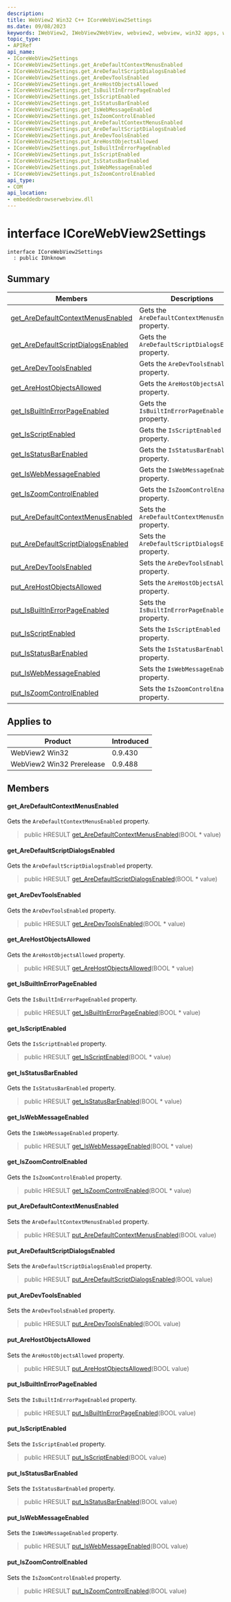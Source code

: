 ```yaml
---
description: 
title: WebView2 Win32 C++ ICoreWebView2Settings
ms.date: 09/08/2023
keywords: IWebView2, IWebView2WebView, webview2, webview, win32 apps, win32, edge, ICoreWebView2, ICoreWebView2Controller, browser control, edge html, ICoreWebView2Settings
topic_type: 
- APIRef
api_name:
- ICoreWebView2Settings
- ICoreWebView2Settings.get_AreDefaultContextMenusEnabled
- ICoreWebView2Settings.get_AreDefaultScriptDialogsEnabled
- ICoreWebView2Settings.get_AreDevToolsEnabled
- ICoreWebView2Settings.get_AreHostObjectsAllowed
- ICoreWebView2Settings.get_IsBuiltInErrorPageEnabled
- ICoreWebView2Settings.get_IsScriptEnabled
- ICoreWebView2Settings.get_IsStatusBarEnabled
- ICoreWebView2Settings.get_IsWebMessageEnabled
- ICoreWebView2Settings.get_IsZoomControlEnabled
- ICoreWebView2Settings.put_AreDefaultContextMenusEnabled
- ICoreWebView2Settings.put_AreDefaultScriptDialogsEnabled
- ICoreWebView2Settings.put_AreDevToolsEnabled
- ICoreWebView2Settings.put_AreHostObjectsAllowed
- ICoreWebView2Settings.put_IsBuiltInErrorPageEnabled
- ICoreWebView2Settings.put_IsScriptEnabled
- ICoreWebView2Settings.put_IsStatusBarEnabled
- ICoreWebView2Settings.put_IsWebMessageEnabled
- ICoreWebView2Settings.put_IsZoomControlEnabled
api_type:
- COM
api_location:
- embeddedbrowserwebview.dll
---
```


# interface ICoreWebView2Settings

```
interface ICoreWebView2Settings
  : public IUnknown
```

## Summary

 Members                        | Descriptions
--------------------------------|---------------------------------------------
[get_AreDefaultContextMenusEnabled](#get_aredefaultcontextmenusenabled) | Gets the `AreDefaultContextMenusEnabled` property.
[get_AreDefaultScriptDialogsEnabled](#get_aredefaultscriptdialogsenabled) | Gets the `AreDefaultScriptDialogsEnabled` property.
[get_AreDevToolsEnabled](#get_aredevtoolsenabled) | Gets the `AreDevToolsEnabled` property.
[get_AreHostObjectsAllowed](#get_arehostobjectsallowed) | Gets the `AreHostObjectsAllowed` property.
[get_IsBuiltInErrorPageEnabled](#get_isbuiltinerrorpageenabled) | Gets the `IsBuiltInErrorPageEnabled` property.
[get_IsScriptEnabled](#get_isscriptenabled) | Gets the `IsScriptEnabled` property.
[get_IsStatusBarEnabled](#get_isstatusbarenabled) | Gets the `IsStatusBarEnabled` property.
[get_IsWebMessageEnabled](#get_iswebmessageenabled) | Gets the `IsWebMessageEnabled` property.
[get_IsZoomControlEnabled](#get_iszoomcontrolenabled) | Gets the `IsZoomControlEnabled` property.
[put_AreDefaultContextMenusEnabled](#put_aredefaultcontextmenusenabled) | Sets the `AreDefaultContextMenusEnabled` property.
[put_AreDefaultScriptDialogsEnabled](#put_aredefaultscriptdialogsenabled) | Sets the `AreDefaultScriptDialogsEnabled` property.
[put_AreDevToolsEnabled](#put_aredevtoolsenabled) | Sets the `AreDevToolsEnabled` property.
[put_AreHostObjectsAllowed](#put_arehostobjectsallowed) | Sets the `AreHostObjectsAllowed` property.
[put_IsBuiltInErrorPageEnabled](#put_isbuiltinerrorpageenabled) | Sets the `IsBuiltInErrorPageEnabled` property.
[put_IsScriptEnabled](#put_isscriptenabled) | Sets the `IsScriptEnabled` property.
[put_IsStatusBarEnabled](#put_isstatusbarenabled) | Sets the `IsStatusBarEnabled` property.
[put_IsWebMessageEnabled](#put_iswebmessageenabled) | Sets the `IsWebMessageEnabled` property.
[put_IsZoomControlEnabled](#put_iszoomcontrolenabled) | Sets the `IsZoomControlEnabled` property.

## Applies to

Product                         | Introduced
--------------------------------|---------------------------------------------
WebView2 Win32            |    0.9.430
WebView2 Win32 Prerelease |    0.9.488

## Members

#### get_AreDefaultContextMenusEnabled

Gets the `AreDefaultContextMenusEnabled` property.

> public HRESULT [get_AreDefaultContextMenusEnabled](#get_aredefaultcontextmenusenabled)(BOOL * value)

#### get_AreDefaultScriptDialogsEnabled

Gets the `AreDefaultScriptDialogsEnabled` property.

> public HRESULT [get_AreDefaultScriptDialogsEnabled](#get_aredefaultscriptdialogsenabled)(BOOL * value)

#### get_AreDevToolsEnabled

Gets the `AreDevToolsEnabled` property.

> public HRESULT [get_AreDevToolsEnabled](#get_aredevtoolsenabled)(BOOL * value)

#### get_AreHostObjectsAllowed

Gets the `AreHostObjectsAllowed` property.

> public HRESULT [get_AreHostObjectsAllowed](#get_arehostobjectsallowed)(BOOL * value)

#### get_IsBuiltInErrorPageEnabled

Gets the `IsBuiltInErrorPageEnabled` property.

> public HRESULT [get_IsBuiltInErrorPageEnabled](#get_isbuiltinerrorpageenabled)(BOOL * value)

#### get_IsScriptEnabled

Gets the `IsScriptEnabled` property.

> public HRESULT [get_IsScriptEnabled](#get_isscriptenabled)(BOOL * value)

#### get_IsStatusBarEnabled

Gets the `IsStatusBarEnabled` property.

> public HRESULT [get_IsStatusBarEnabled](#get_isstatusbarenabled)(BOOL * value)

#### get_IsWebMessageEnabled

Gets the `IsWebMessageEnabled` property.

> public HRESULT [get_IsWebMessageEnabled](#get_iswebmessageenabled)(BOOL * value)

#### get_IsZoomControlEnabled

Gets the `IsZoomControlEnabled` property.

> public HRESULT [get_IsZoomControlEnabled](#get_iszoomcontrolenabled)(BOOL * value)

#### put_AreDefaultContextMenusEnabled

Sets the `AreDefaultContextMenusEnabled` property.

> public HRESULT [put_AreDefaultContextMenusEnabled](#put_aredefaultcontextmenusenabled)(BOOL value)

#### put_AreDefaultScriptDialogsEnabled

Sets the `AreDefaultScriptDialogsEnabled` property.

> public HRESULT [put_AreDefaultScriptDialogsEnabled](#put_aredefaultscriptdialogsenabled)(BOOL value)

#### put_AreDevToolsEnabled

Sets the `AreDevToolsEnabled` property.

> public HRESULT [put_AreDevToolsEnabled](#put_aredevtoolsenabled)(BOOL value)

#### put_AreHostObjectsAllowed

Sets the `AreHostObjectsAllowed` property.

> public HRESULT [put_AreHostObjectsAllowed](#put_arehostobjectsallowed)(BOOL value)

#### put_IsBuiltInErrorPageEnabled

Sets the `IsBuiltInErrorPageEnabled` property.

> public HRESULT [put_IsBuiltInErrorPageEnabled](#put_isbuiltinerrorpageenabled)(BOOL value)

#### put_IsScriptEnabled

Sets the `IsScriptEnabled` property.

> public HRESULT [put_IsScriptEnabled](#put_isscriptenabled)(BOOL value)

#### put_IsStatusBarEnabled

Sets the `IsStatusBarEnabled` property.

> public HRESULT [put_IsStatusBarEnabled](#put_isstatusbarenabled)(BOOL value)

#### put_IsWebMessageEnabled

Sets the `IsWebMessageEnabled` property.

> public HRESULT [put_IsWebMessageEnabled](#put_iswebmessageenabled)(BOOL value)

#### put_IsZoomControlEnabled

Sets the `IsZoomControlEnabled` property.

> public HRESULT [put_IsZoomControlEnabled](#put_iszoomcontrolenabled)(BOOL value)

